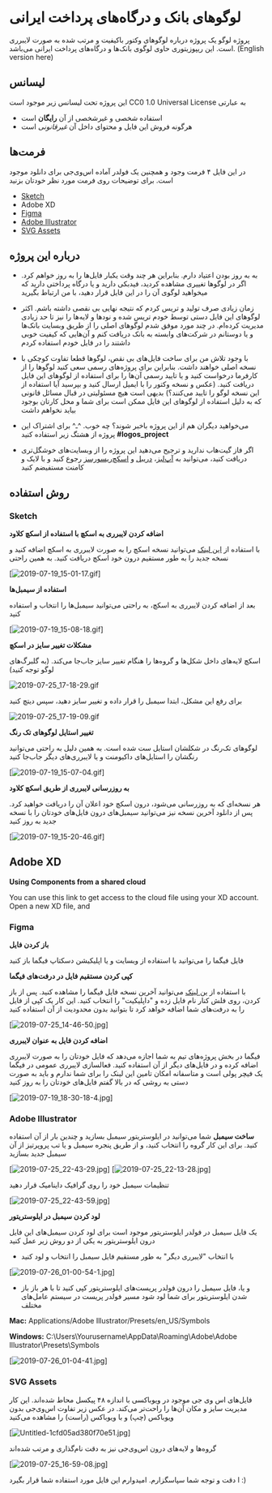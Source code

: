 # لوگوهای بانک و درگاه‌های پرداخت ایرانی
پروژه لوگو یک پروژه درباره لوگوهای وکتور باکیفیت و مرتب شده به صورت لایبرری است. این ریپوزیتوری حاوی لوگوی بانک‌ها و درگاه‌های پرداخت ایرانی می‌باشد. (English version here)

## لیسانس
این پروژه تحت لیسانس زیر موجود است
CC0 1.0 Universal License
به عبارتی
- استفاده شخصی و غیرشخصی از آن **رایگان** است
- هرگونه فروش این فایل و محتوای داخل آن *غیرقانونی* است

## فرمت‌ها
در این فایل ۴ فرمت وجود و همچنین یک فولدر آماده اس‌وی‌جی برای دانلود موجود است. برای توضیحات روی فرمت مورد نظر خودتان بزنید

- [Sketch](https://github.com/zegond/logos-per-banks/blob/master/README-fa.md#sketch)
- Adobe XD
- [Figma](https://github.com/zegond/logos-per-banks/blob/master/README-fa.md#figma)
- [Adobe Illustrator](https://github.com/zegond/logos-per-banks/blob/master/README-fa.md#adobe-illustrator)
- [SVG Assets](https://github.com/zegond/logos-per-banks/blob/master/README-fa.md#svg-assets)

## درباره این پروژه
- به به روز بودن اعتیاد دارم. بنابراین هر چند وقت یکبار فایل‌ها را به روز خواهم کرد. اگر در لوگوها تغییری مشاهده کردید، فیدبکی دارید و یا درگاه پرداختی دارید که میخواهید لوگوی آن را در این فایل قرار دهید، با من ارتباط بگیرید

- زمان زیادی صرف تولید و تریس کردم که نتیجه نهایی بی نقصی داشته باشم. اکثر لوگوهای این فایل دستی توسط خودم تریس شده و نودها و لایه‌ها را نیز تا حد زیادی مدیریت کرده‌ام. در چند مورد موفق شدم لوگوهای اصلی را از طریق وبسایت بانک‌ها و یا دوستانم در شرکت‌های وابسته به بانک دریافت کنم و آن‌هایی که کیفیت خوبی داشتند را در فایل خودم استفاده کردم

- با وجود تلاش من برای ساخت فایل‌های بی نقص، لوگوها قطعا تفاوت کوچکی با نسخه اصلی خواهند داشت. بنابراین برای پروژه‌های رسمی سعی کنید لوگوها را از کارفرما درخواست کنید و یا تایید رسمی آن‌ها را برای استفاده از لوگوهای این فایل دریافت کنید. (عکس و نسخه وکتور را با ایمیل ارسال کنید و بپرسید آیا استفاده از این نسخه لوگو را تایید می‌کنند؟) بدیهی است هیچ مسئولیتی در قبال مسائل قانونی که به دلیل استفاده از لوگوهای این فایل ممکن است برای شما و محل کارتان بوجود بیاید نخواهم داشت

- می‌خواهید دیگران هم از این پروژه باخبر شوند؟ چه خوب. ^ـ^ برای اشتراک این پروژه از هشتگ زیر استفاده کنید
**#logos_project**

- اگر فاز گیت‌هاب ندارید و ترجیح می‌دهید این پروژه را از وبسایت‌های خوشگل‌تری دریافت کنید، می‌توانید به [آپ‌لبز](https://uplabs.com/zegond)، [دریبل](https://dribbble.com/zegond) و [اسکچ‌ریسورسز](https://sketchappsources.com/contributor/zegond) رجوع کنید و با لایک و کامنت مستفیضم کنید


## روش استفاده
### Sketch
**اضافه کردن لایبرری به اسکچ با استفاده از اسکچ کلاود**

با استفاده از [این لینک](https://sketch.cloud/s/jPwL7) می‌توانید نسخه اسکچ را به صورت لایبرری به اسکچ اضافه کنید و نسخه جدید را به طور مستقیم درون خود اسکچ دریافت کنید. به همین راحتی

[![2019-07-19_15-01-17.gif](https://s3.gifyu.com/images/2019-07-19_15-01-17.gif)]

**استفاده از سیمبل‌ها**

بعد از اضافه کردن لایبرری به اسکچ، به راحتی می‌توانید سیمبل‌ها را انتخاب و استفاده کنید

[![2019-07-19_15-08-18.gif](https://s3.gifyu.com/images/2019-07-19_15-08-18.gif)]

**مشکلات تغییر سایز در اسکچ**

اسکچ لایه‌های داخل شکل‌ها و گروه‌ها را هنگام تغییر سایز جاب‌جا می‌کند. (به گلبرگ‌های لوگو توجه کنید)

![2019-07-25_17-18-29.gif](https://s3.gifyu.com/images/2019-07-25_17-18-29.gif)

برای رفع این مشکل، ابتدا سیمبل را قرار داده و تغییر سایز دهید، سپس دیتچ کنید

![2019-07-25_17-19-09.gif](https://s3.gifyu.com/images/2019-07-25_17-19-09.gif)

**تغییر استایل لوگوهای تک رنگ**

لوگوهای تک‌رنگ در شکلشان استایل ست شده است. به همین دلیل به راحتی می‌توانید رنگشان را استایل‌های داکیومنت و یا لایبرری‌های دیگر جا‌ب‌جا کنید

[![2019-07-19_15-07-04.gif](https://s3.gifyu.com/images/2019-07-19_15-07-04.gif)]

**به روزرسانی لایبرری از طریق اسکچ کلاود**

هر نسخه‌ای که به روزرسانی می‌شود، درون اسکچ خود اعلان آن را دریافت خواهید کرد. پس از دانلود آخرین نسخه نیز می‌توانید سیمبل‌های درون فایل‌های خودتان را با نسخه جدید به روز کنید

[![2019-07-19_15-20-46.gif](https://s3.gifyu.com/images/2019-07-19_15-20-46.gif)]

## Adobe XD
**Using Components from a shared cloud**

You can use this link to get access to the cloud file using your XD account.
Open a new XD file, and 

### Figma
**باز کردن فایل**

فایل فیگما را می‌توانید با استفاده از وبسایت و یا اپلیکیشن دسکتاپ فیگما باز کنید

**کپی کردن مستقیم فایل در درفت‌های فیگما**

با استفاده از [ین لینک](https://www.figma.com/file/siz6HblbLsZTnBbF98lczO/LogoS-Iran-Banks?node-id=0%3A1) می‌توانید آخرین نسخه فایل فیگما را مشاهده کنید. پس از باز کردن، روی فلش کنار نام فایل زده و "داپلیکیت" را انتخاب کنید. این کار یک کپی از فایل را به درفت‌های شما اضافه خواهد کرد تا بتوانید بدون محدودیت از آن استفاده کنید

[![2019-07-25_14-46-50.jpg](https://s3.gifyu.com/images/2019-07-25_14-46-50.jpg)]

**اضافه کردن فایل به عنوان لایبرری**

فیگما در بخش پروژه‌های تیم به شما اجازه می‌دهد که فایل خودتان را به صورت لایبرری اضافه کرده و  در فایل‌های دیگر از آن استفاده کنید. فعالسازی لایبرری عمومی در فیگما یک فیچر پولی است و متاسفانه امکان تامین این لینک را برای شما ندارم و باید به صورت دستی به روشی که در بالا گفتم فایل‌های خودتان را به روز کنید

[![2019-07-19_18-30-18-4.jpg](https://s3.gifyu.com/images/2019-07-19_18-30-18-4.jpg)]

### Adobe Illustrator
**ساخت سیمبل**
شما می‌توانید در ایلوستریتور سیمبل بسازید و چندین بار از آن استفاده کنید. برای این کار گروه را انتخاب کنید، و از طریق پنجره سیمبل و یا تب پروپرتیز از آن سیمبل جدید بسازید

[![2019-07-25_22-43-29.jpg](https://s3.gifyu.com/images/2019-07-25_22-43-29.jpg)]
[![2019-07-25_22-13-28.jpg](https://s3.gifyu.com/images/2019-07-25_22-13-28.jpg)]

تنظیمات سیمبل خود را روی گرافیک داینامیک قرار دهید

[![2019-07-25_22-43-59.jpg](https://s3.gifyu.com/images/2019-07-25_22-43-59.jpg)]

**لود کردن سیمبل در ایلوستریتور**

یک فایل سیمبل در فولدر ایلوستریتور موجود است
برای لود کردن سیمبل‌های این فایل درون ایلوستریتور به یکی از دو روش زیر عمل کنید
- با انتخاب "لایبرری دیگر" به طور مستقیم فایل سیمبل را انتخاب و لود کنید

[![2019-07-26_01-00-54-1.jpg](https://s3.gifyu.com/images/2019-07-26_01-00-54-1.jpg)]

- و یا، فایل سیمبل را درون فولدر پریست‌های ایلوستریتور کپی کنید تا با هر باز باز شدن ایلوستریتور برای شما لود شود
مسیر فولدر پریست در سیستم عامل‌های مختلف

**Mac:** Applications/Adobe Illustrator/Presets/en_US/Symbols

**Windows:** C:\Users\Yourusername\AppData\Roaming\Adobe\Adobe Illustrator\Presets\Symbols

[![2019-07-26_01-04-41.jpg](https://s3.gifyu.com/images/2019-07-26_01-04-41.jpg)]

### SVG Assets
فایل‌های اس وی جی موجود در ویوباکسی با اندازه ۴۸ پیکسل محاط شده‌اند. این کار مدیریت سایز و مکان آن‌ها را راحت‌تر می‌کند. در عکس زیر تفاوت اس‌وی‌جی بدون ویوباکس (چپ) و با ویوباکس (راست) را مشاهده می‌کنید

[![Untitled-1cfd05ad380f70e51.jpg](https://s3.gifyu.com/images/Untitled-1cfd05ad380f70e51.jpg)]

گروه‌ها و لایه‌های درون اس‌وی‌جی نیز به دقت نام‌گذاری و مرتب شده‌اند

[![2019-07-25_16-59-08.jpg](https://s3.gifyu.com/images/2019-07-25_16-59-08.jpg)]

ا دقت و توجه شما سپاسگزارم. امیدوارم این فایل مورد استفاده شما قرار بگیرد :)
